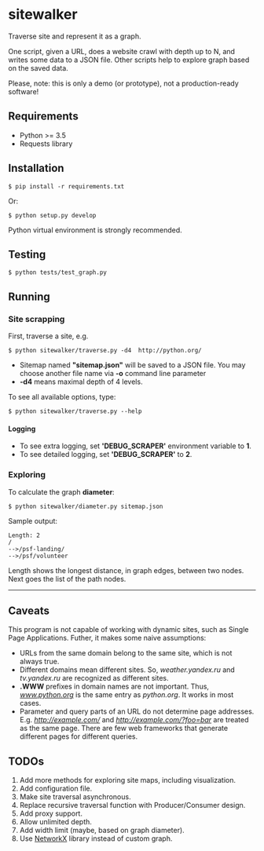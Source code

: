 # sitewalker

Traverse site and represent it as a graph.

One script, given a URL, does a website crawl with depth up to N,
and writes some data to a JSON file. Other scripts help to explore graph based on
the saved data.

Please, note: this is only a demo (or prototype), not a production-ready software!

## Requirements

* Python >= 3.5
* Requests library

## Installation

```
$ pip install -r requirements.txt
```

Or:

```
$ python setup.py develop
```

Python virtual environment is strongly recommended.

## Testing

```
$ python tests/test_graph.py
```

## Running

### Site scrapping

First, traverse a site, e.g.

```
$ python sitewalker/traverse.py -d4  http://python.org/
```

* Sitemap named **"sitemap.json"** will be saved to a JSON file. You may choose
  another file name via **-o** command line parameter
* **-d4** means maximal depth of 4 levels.

To see all available options, type:

```
$ python sitewalker/traverse.py --help
```

#### Logging

* To see extra logging, set **'DEBUG_SCRAPER'** environment variable to **1**.
* To see detailed logging, set **'DEBUG_SCRAPER'** to **2**.


### Exploring

To calculate the graph **diameter**:

```
$ python sitewalker/diameter.py sitemap.json
```

Sample output:

```
Length: 2
/
-->/psf-landing/
-->/psf/volunteer
```

Length shows the longest distance, in graph edges, between two nodes. Next goes
the list of the path nodes.

- - -

## Caveats

This program is not capable of working with dynamic sites, such as Single Page
Applications. Futher, it makes some naive assumptions:

* URLs from the same domain belong to the same site, which is not always true.
* Different domains mean different sites. So, *weather.yandex.ru* and
  *tv.yandex.ru* are recognized as different sites.
* **.WWW** prefixes in domain names are not important. Thus, *www.python.org* is
  the same entry as *python.org*. It works in most cases.
* Parameter and query parts of an URL do not determine page addresses. E.g.
  *http://example.com/* and  *http://example.com/?foo=bar* are treated as the
  same page. There are few web frameworks that generate different pages for
  different queries.

## TODOs

1. Add more methods for exploring site maps, including visualization.
1. Add configuration file.
1. Make site traversal asynchronous.
1. Replace recursive traversal function with Producer/Consumer design.
1. Add proxy support.
1. Allow unlimited depth.
1. Add width limit (maybe, based on graph diameter).
1. Use  [NetworkX](https://networkx.github.io/) library instead of custom graph.

